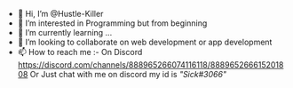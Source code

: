 - 👋 Hi, I’m @Hustle-Killer
- 👀 I’m interested in Programming but from beginning
- 🌱 I’m currently learning ...
- 💞️ I’m looking to collaborate on web development or app development
- 📫 How to reach me :- On Discord https://discord.com/channels/888965266074116118/888965266615201808 Or Just chat with me on discord my id is *"Sick#3066"*

<!---
Hustle-Killer/Hustle-Killer is a ✨ special ✨ repository because its `README.md` (this file) appears on your GitHub profile.
You can click the Preview link to take a look at your changes.
--->
